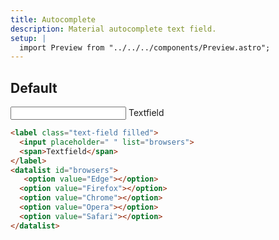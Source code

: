 ```yaml
---
title: Autocomplete
description: Material autocomplete text field.
setup: |
  import Preview from "../../../components/Preview.astro";
---
```


## Default

<Preview>
<label class="text-field filled">
  <input placeholder=" " list="browsers">
  <span>Textfield</span>
</label>
<datalist id="browsers">
   <option value="Edge"></option>
  <option value="Firefox"></option>
  <option value="Chrome"></option>
  <option value="Opera"></option>
  <option value="Safari"></option>
</datalist>
</Preview>

```html
<label class="text-field filled">
  <input placeholder=" " list="browsers">
  <span>Textfield</span>
</label>
<datalist id="browsers">
   <option value="Edge"></option>
  <option value="Firefox"></option>
  <option value="Chrome"></option>
  <option value="Opera"></option>
  <option value="Safari"></option>
</datalist>
```